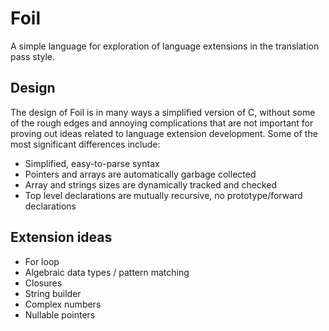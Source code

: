 # Foil
A simple language for exploration of language extensions in the translation pass style.

## Design
The design of Foil is in many ways a simplified version of C, without some of the rough edges
and annoying complications that are not important for proving out ideas related to language extension development.
Some of the most significant differences include:
* Simplified, easy-to-parse syntax
* Pointers and arrays are automatically garbage collected
* Array and strings sizes are dynamically tracked and checked
* Top level declarations are mutually recursive, no prototype/forward declarations


## Extension ideas
* For loop
* Algebraic data types / pattern matching
* Closures
* String builder
* Complex numbers
* Nullable pointers
